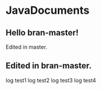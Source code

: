 # JavaDocuments
Hello bran-master!
------------------
Edited in master.

Edited in bran-master.
--------------------

log test1
log test2
log test3
log test4

